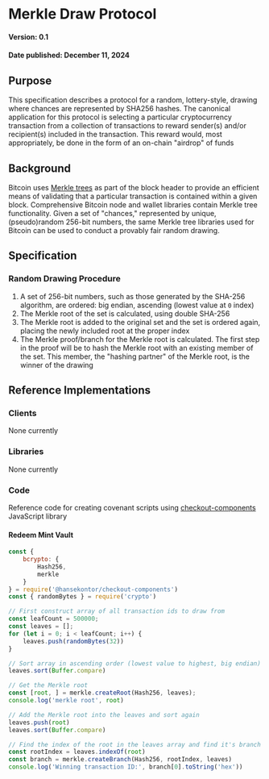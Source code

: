 # Merkle Draw Protocol

#### Version: 0.1
#### Date published: December 11, 2024

## Purpose

This specification describes a protocol for a random, lottery-style, drawing where chances are represented by SHA256 hashes. The canonical application for this protocol is selecting a particular cryptocurrency transaction from a collection of transactions to reward sender(s) and/or recipient(s) included in the transaction. This reward would, most appropriately, be done in the form of an on-chain "airdrop" of funds

## Background

Bitcoin uses [Merkle trees](https://en.wikipedia.org/wiki/Merkle_tree) as part of the block header to provide an efficient means of validating that a particular transaction is contained within a given block. Comprehensive Bitcoin node and wallet libraries contain Merkle tree functionality. Given a set of "chances," represented by unique, (pseudo)random 256-bit numbers, the same Merkle tree libraries used for Bitcoin can be used to conduct a provably fair random drawing.

## Specification

### Random Drawing Procedure

1. A set of 256-bit numbers, such as those generated by the SHA-256 algorithm, are ordered: big endian, ascending (lowest value at `0` index)
2. The Merkle root of the set is calculated, using double SHA-256
3. The Merkle root is added to the original set and the set is ordered again, placing the newly included root at the proper index
4. The Merkle proof/branch for the Merkle root is calculated. The first step in the proof will be to hash the Merkle root with an existing member of the set. This member, the "hashing partner" of the Merkle root, is the winner of the drawing

## Reference Implementations

### Clients
None currently

### Libraries
None currently

### Code

Reference code for creating covenant scripts using [checkout-components](https://github.com/hansekontor/checkout-components) JavaScript library

#### Redeem Mint Vault

```js
const { 
    bcrypto: {
        Hash256,
        merkle 
    }
} = require('@hansekontor/checkout-components')
const { randomBytes } = require('crypto')

// First construct array of all transaction ids to draw from
const leafCount = 500000;
const leaves = [];
for (let i = 0; i < leafCount; i++) {
    leaves.push(randomBytes(32))
}

// Sort array in ascending order (lowest value to highest, big endian)
leaves.sort(Buffer.compare)

// Get the Merkle root
const [root, ] = merkle.createRoot(Hash256, leaves);
console.log('merkle root', root)

// Add the Merkle root into the leaves and sort again
leaves.push(root)
leaves.sort(Buffer.compare)

// Find the index of the root in the leaves array and find it's branch partner... the winner
const rootIndex = leaves.indexOf(root)
const branch = merkle.createBranch(Hash256, rootIndex, leaves)
console.log('Winning transaction ID:', branch[0].toString('hex'))

```
